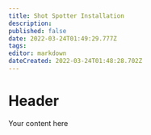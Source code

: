 ```yaml
---
title: Shot Spotter Installation
description: 
published: false
date: 2022-03-24T01:49:29.777Z
tags: 
editor: markdown
dateCreated: 2022-03-24T01:48:28.702Z
---
```


# Header
Your content here